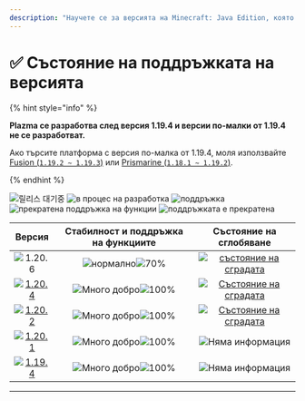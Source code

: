 ```yaml
---
description: "Научете се за версията на Minecraft: Java Edition, която се поддържа от Plazma."
---
```


# ✅ Състояние на поддръжката на версията

{% hint style="info" %}

**Plazma се разработва след версия 1.19.4 и версии по-малки от 1.19.4 не се разработват.**

Ако търсите платформа с версия по-малка от 1.19.4, моля използвайте [Fusion (`1.19.2 ~ 1.19.3`)](https://github.com/RuinedTechnologyUnify/Fusion) или [Prismarine (`1.18.1 ~ 1.19.2`)](https://github.com/PrismarineTeam/Prismarine).

{% endhint %}

[wtr]: https://badge.plazmamc.org/0/릴리스%20대기중
[idv]: <https://badge.plazmamc.org/1/в процес на разработка>
[atv]: https://badge.plazmamc.org/2/поддръжка
[fse]: <https://badge.plazmamc.org/6/прекратена поддръжка на функции>
[eol]: <https://badge.plazmamc.org/4/поддръжката е прекратена>
[ukn]: <https://badge.plazmamc.org/0/Няма информация>
[vgd]: <https://badge.plazmamc.org/1/Много добро>
[mid]: https://badge.plazmamc.org/6/нормално
[100]: https://badge.plazmamc.org/percent/100

![릴리스 대기중][wtr] ![в процес на разработка][idv] ![поддръжка][atv] ![прекратена поддръжка на функции][fse] ![поддръжката е прекратена][eol]

|                                       Версия                                      |              Стабилност и поддръжка на функциите              |                                             Състояние на сглобяване                                            |
| :-------------------------------------------------------------------------------: | :-----------------------------------------------------------: | :------------------------------------------------------------------------------------------------------------: |
|                   ![1.20.6](https://badge.plazmamc.org/1/1.20.6)                  | ![нормално][vgd]![70%](https://badge.plazmamc.org/percent/70) | [![състояние на сградата](https://build.plazmamc.org/1.20.6)](https://build.plazmamc.org/1.20.6?redirect=true) |
| [![1.20.4](https://badge.plazmamc.org/2/1.20.4)](https://git.plazmamc.org/1.20.4) |                ![Много добро][vgd]![100%][100]                | [![Състояние на сградата](https://build.plazmamc.org/1.20.4)](https://build.plazmamc.org/1.20.4?redirect=true) |
| [![1.20.2](https://badge.plazmamc.org/4/1.20.2)](https://git.plazmamc.org/1.20.2) |                ![Много добро][vgd]![100%][100]                | [![Състояние на сградата](https://build.plazmamc.org/1.20.2)](https://build.plazmamc.org/1.20.2?redirect=true) |
| [![1.20.1](https://badge.plazmamc.org/4/1.20.1)](https://git.plazmamc.org/1.20.1) |                ![Много добро][vgd]![100%][100]                |                                             ![Няма информация][ukn]                                            |
| [![1.19.4](https://badge.plazmamc.org/4/1.19.4)](https://git.plazmamc.org/1.19.4) |                ![Много добро][vgd]![100%][100]                |                                             ![Няма информация][ukn]                                            |

***
